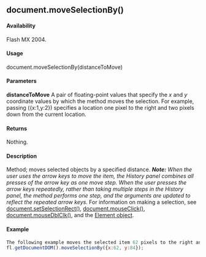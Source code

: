 ## document.moveSelectionBy()

#### Availability

Flash MX 2004.

#### Usage

document.moveSelectionBy(distanceToMove)

#### Parameters

**distanceToMove** A pair of floating-point values that specify the *x* and *y* coordinate values by which the method moves the selection. For example, passing ({x:1,y:2}) specifies a location one pixel to the right and two pixels down from the current location.

#### Returns

Nothing.

#### Description

Method; moves selected objects by a specified distance.
***Note:** When the user uses the arrow keys to move the item, the History panel combines all presses of the arrow key as one move step. When the user presses the arrow keys repeatedly, rather than taking multiple steps in the History panel, the method performs one step, and the arguments are updated to reflect the repeated arrow keys.*
For information on making a selection, see [document.setSelectionRect()](#!AdobeDocs/developers-animatesdk-docs/test/Document_object/docu9689.md), [document.mouseClick()](#!AdobeDocs/developers-animatesdk-docs/test/Document_object/docum130.md), [document.mouseDblClk()](#!AdobeDocs/developers-animatesdk-docs/test/Document_object/docum140.md), and the [Element object](#!AdobeDocs/developers-animatesdk-docs/test/Element_object/element_summary.md).

#### Example

```javascript
The following example moves the selected item 62 pixels to the right and 84 pixels down:
fl.getDocumentDOM().moveSelectionBy({x:62, y:84});

```